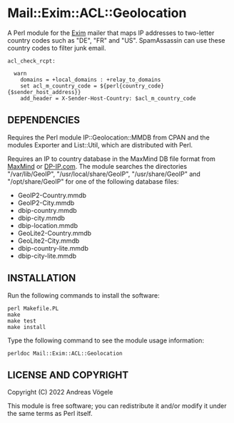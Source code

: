 # Mail::Exim::ACL::Geolocation

A Perl module for the [Exim](https://www.exim.org/) mailer that maps IP
addresses to two-letter country codes such as "DE", "FR" and "US".
SpamAssassin can use these country codes to filter junk email.

    acl_check_rcpt:

      warn
        domains = +local_domains : +relay_to_domains
        set acl_m_country_code = ${perl{country_code}{$sender_host_address}}
        add_header = X-Sender-Host-Country: $acl_m_country_code

## DEPENDENCIES

Requires the Perl module IP::Geolocation::MMDB from CPAN and the modules
Exporter and List::Util, which are distributed with Perl.

Requires an IP to country database in the MaxMind DB file format from
[MaxMind](https://www.maxmind.com) or [DP-IP.com](https://db-ip.com/).  The
module searches the directories "/var/lib/GeoIP", "/usr/local/share/GeoIP",
"/usr/share/GeoIP" and "/opt/share/GeoIP" for one of the following database
files:

* GeoIP2-Country.mmdb
* GeoIP2-City.mmdb
* dbip-country.mmdb
* dbip-city.mmdb
* dbip-location.mmdb
* GeoLite2-Country.mmdb
* GeoLite2-City.mmdb
* dbip-country-lite.mmdb
* dbip-city-lite.mmdb

## INSTALLATION

Run the following commands to install the software:

    perl Makefile.PL
    make
    make test
    make install

Type the following command to see the module usage information:

    perldoc Mail::Exim::ACL::Geolocation

## LICENSE AND COPYRIGHT

Copyright (C) 2022 Andreas Vögele

This module is free software; you can redistribute it and/or modify it under
the same terms as Perl itself.
